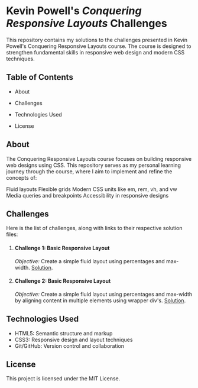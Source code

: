 # Kevin Powell's ***Conquering Responsive Layouts*** Challenges

This repository contains my solutions to the challenges presented in Kevin Powell's Conquering Responsive Layouts course. The course is designed to strengthen fundamental skills in responsive web design and modern CSS techniques.

## Table of Contents

* About

* Challenges

* Technologies Used

* License

## About

The Conquering Responsive Layouts course focuses on building responsive web designs using CSS. This repository serves as my personal learning journey through the course, where I aim to implement and refine the concepts of:

Fluid layouts
Flexible grids
Modern CSS units like em, rem, vh, and vw
Media queries and breakpoints
Accessibility in responsive designs

## Challenges

Here is the list of challenges, along with links to their respective solution files:

1. #### Challenge 1: Basic Responsive Layout
    *Objective:* Create a simple fluid layout using percentages and max-width.
    [Solution](challenge01).

2. #### Challenge 2: Basic Responsive Layout
    *Objective:* Create a simple fluid layout using percentages and max-width by aligning content in multiple elements using wrapper div's.
    [Solution](challenge02).

## Technologies Used
* HTML5: Semantic structure and markup
* CSS3: Responsive design and layout techniques
* Git/GitHub: Version control and collaboration

## License
This project is licensed under the MIT License.

